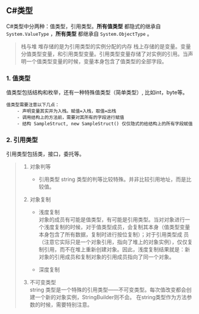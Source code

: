 ## C#类型

C#类型中分两种：值类型，引用类型。**所有值类型** 都隐式的继承自 `System.ValueType` ，**所有类型** 都继承自 `System.ObjectType` 。

> 栈与堆
> 堆存储的是为引用类型的实例分配的内存
> 栈上存储的是变量。变量分值类型变量，和引用类型变量。引用类型变量存储了对实例的引用。当声明一个值类型变量的时候，变量本身包含了值类型的全部字段。

### 1. 值类型

值类型包括结构和枚举，还有一种特殊值类型（简单类型）, 比如int，byte等。

    值类型需要注意以下几点：
        - 声明变量其实并为入栈。赋值=入栈，取值=出栈
        - 调用结构上的方法前，需要对其所有的字段进行赋值
        - 结构 SampleStruct, new SampleStruct() 仅仅隐式的给结构上的所有字段赋值

### 2. 引用类型

引用类型包括类，接口，委托等。

> 1. 对象判等
>    - 引用类型
>      string 类型的判等比较特殊。并非比较引用地址，而是比较值。
>    
> 1. 对象复制
>  
>    - 浅度复制  
>       对象的成员有可能是值类型，有可能是引用类型。当对对象进行一个浅度复制的时候，对于值类型成员，会复制其本身（值类型变量本身包含了所有数据，复制时进行按位复制）；对于引用类型成
>       员（注意它实际只是一个对象引用，指向了堆上的对象实例），仅仅复制引用，而不在堆上重新创建对象。因此，浅度复制结果就是：新对象的引用成员和复制对象的引用成员指向了同一个对象。
>  
>    - 深度复制
>  
> 1. 不可变类型  
> string 类型是一个特殊的引用类型——不可变类型。每次值改变都会创建一个新的对象实例，StringBuilder则不会。
> 在string类型作为方法参数的时候，需要特别注意。